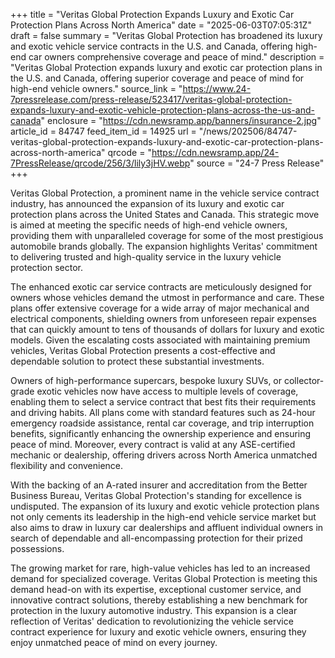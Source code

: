 +++
title = "Veritas Global Protection Expands Luxury and Exotic Car Protection Plans Across North America"
date = "2025-06-03T07:05:31Z"
draft = false
summary = "Veritas Global Protection has broadened its luxury and exotic vehicle service contracts in the U.S. and Canada, offering high-end car owners comprehensive coverage and peace of mind."
description = "Veritas Global Protection expands luxury and exotic car protection plans in the U.S. and Canada, offering superior coverage and peace of mind for high-end vehicle owners."
source_link = "https://www.24-7pressrelease.com/press-release/523417/veritas-global-protection-expands-luxury-and-exotic-vehicle-protection-plans-across-the-us-and-canada"
enclosure = "https://cdn.newsramp.app/banners/insurance-2.jpg"
article_id = 84747
feed_item_id = 14925
url = "/news/202506/84747-veritas-global-protection-expands-luxury-and-exotic-car-protection-plans-across-north-america"
qrcode = "https://cdn.newsramp.app/24-7PressRelease/qrcode/256/3/lily3jHV.webp"
source = "24-7 Press Release"
+++

<p>Veritas Global Protection, a prominent name in the vehicle service contract industry, has announced the expansion of its luxury and exotic car protection plans across the United States and Canada. This strategic move is aimed at meeting the specific needs of high-end vehicle owners, providing them with unparalleled coverage for some of the most prestigious automobile brands globally. The expansion highlights Veritas' commitment to delivering trusted and high-quality service in the luxury vehicle protection sector.</p><p>The enhanced exotic car service contracts are meticulously designed for owners whose vehicles demand the utmost in performance and care. These plans offer extensive coverage for a wide array of major mechanical and electrical components, shielding owners from unforeseen repair expenses that can quickly amount to tens of thousands of dollars for luxury and exotic models. Given the escalating costs associated with maintaining premium vehicles, Veritas Global Protection presents a cost-effective and dependable solution to protect these substantial investments.</p><p>Owners of high-performance supercars, bespoke luxury SUVs, or collector-grade exotic vehicles now have access to multiple levels of coverage, enabling them to select a service contract that best fits their requirements and driving habits. All plans come with standard features such as 24-hour emergency roadside assistance, rental car coverage, and trip interruption benefits, significantly enhancing the ownership experience and ensuring peace of mind. Moreover, every contract is valid at any ASE-certified mechanic or dealership, offering drivers across North America unmatched flexibility and convenience.</p><p>With the backing of an A-rated insurer and accreditation from the Better Business Bureau, Veritas Global Protection's standing for excellence is undisputed. The expansion of its luxury and exotic vehicle protection plans not only cements its leadership in the high-end vehicle service market but also aims to draw in luxury car dealerships and affluent individual owners in search of dependable and all-encompassing protection for their prized possessions.</p><p>The growing market for rare, high-value vehicles has led to an increased demand for specialized coverage. Veritas Global Protection is meeting this demand head-on with its expertise, exceptional customer service, and innovative contract solutions, thereby establishing a new benchmark for protection in the luxury automotive industry. This expansion is a clear reflection of Veritas' dedication to revolutionizing the vehicle service contract experience for luxury and exotic vehicle owners, ensuring they enjoy unmatched peace of mind on every journey.</p>